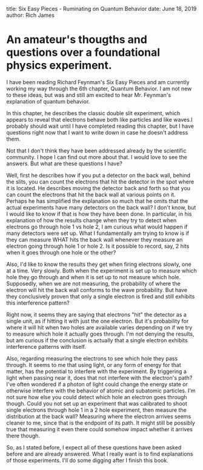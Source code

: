 title: Six Easy Pieces - Ruminating on Quantum Behavior
date: June 18, 2019
author: Rich James

# An amateur's thougths and questions over a foundational physics experiment. 

I have been reading Richard Feynman's Six Easy Pieces and am currently working my way through the 6th chapter, Quantum Behavior.  I am not new to these ideas, but was and still am excited to hear Mr. Feynman's explanation of quantum behavior.

In this chapter, he describes the classic double slit experiment, which appears to reveal that electrons behave both like particles and like waves.I probably should wait until I have completed reading this chapter, but I have questions right now that I want to write down in case he doesn't address them.

Not that I don't think they have been addressed already by the scientific community.  I hope I can find out more about that.  I would love to see the answers.  But what are these questions I have?

Well, first he describes how if you put a detector on the back wall, behind the slits, you can count the electrons that hit the detector in the spot where it is located.  He describes moving the detector back and forth so that you can count the electrons that hit the back wall at various points on it.  Perhaps he has simplified the explanation so much that he omits that the actual experiments have many detectors on the back wall?  I don't know, but I would like to know if that is how they have been done.  In particular, in his explanation of how the results change when they try to detect when electrons go through hole 1 vs hole 2, I am curious what would happen if many detectors were set up.  What I fundamentally am trying to know is if they can measure WHAT hits the back wall whenever they measure an electron going through hole 1 or hole 2.  Is it possible to record, say, 2 hits when it goes through one hole or the other?

Also, I'd like to know the results they get when firing electrons slowly, one at a time.  Very slowly.  Both when the experiment is set up to measure which hole they go through and when it is set up to not measure which hole.  Supposedly, when we are not measuring, the probability of where the electron will hit the back wall conforms to the wave probability.  But have they conclusively proven that only a single electron is fired and still exhibits this interference pattern?

Right now, it seems they are saying that electrons "hit" the detector as a single unit, as if hitting it with just the one electron.  But it's probability for where it will hit when two holes are available varies depending on if we try to measure which hole it actually goes through.  I'm not denying the results, but am curious if the conclusion is actually that a single electron exhibits interference patterns with itself.

Also, regarding measuring the electrons to see which hole they pass through.  It seems to me that using light, or any form of energy for that matter, has the potential to interfere with the experiment.  By triggering a light when passing near it, does that not interfere with the electron's path?  I've often wondered if a photon of light could change the energy state or otherwise interfere with the behavior of atomic and subatomic particles.  I'm not sure how else you could detect which hole an electron goes through though.  Could you not set up an experiment that was calibrated to shoot single electrons through hole 1 in a 2 hole experiment, then measure the distribution at the back wall?  Measuring where the electron arrives seems cleaner to me, since that is the endpoint of its path.  It might still be possibly true that measuring it even there could somehow impact whether it arrives there though.

So, as I stated before, I expect all of these questions have been asked before and are already answered.  What I really want is to find explanations of those experiments.  I'll do some digging after I finish this book.
